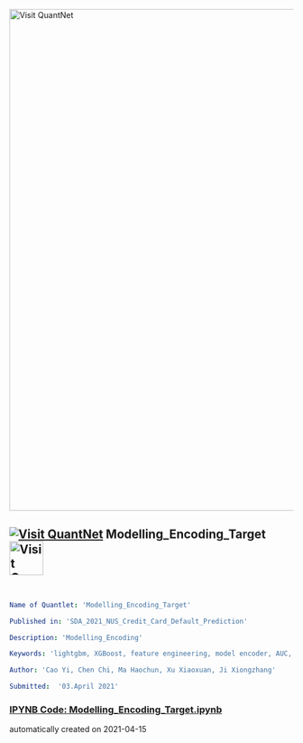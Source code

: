 [<img src="https://github.com/QuantLet/Styleguide-and-FAQ/blob/master/pictures/banner.png" width="888" alt="Visit QuantNet">](http://quantlet.de/)

## [<img src="https://github.com/QuantLet/Styleguide-and-FAQ/blob/master/pictures/qloqo.png" alt="Visit QuantNet">](http://quantlet.de/) **Modelling_Encoding_Target** [<img src="https://github.com/QuantLet/Styleguide-and-FAQ/blob/master/pictures/QN2.png" width="60" alt="Visit QuantNet 2.0">](http://quantlet.de/)

```yaml


Name of Quantlet: 'Modelling_Encoding_Target' 

Published in: 'SDA_2021_NUS_Credit_Card_Default_Prediction'

Description: 'Modelling_Encoding'

Keywords: 'lightgbm, XGBoost, feature engineering, model encoder, AUC, credit card default, feature selection' 

Author: 'Cao Yi, Chen Chi, Ma Haochun, Xu Xiaoxuan, Ji Xiongzhang'

Submitted:  '03.April 2021'


```

### [IPYNB Code: Modelling_Encoding_Target.ipynb](Modelling_Encoding_Target.ipynb)


automatically created on 2021-04-15